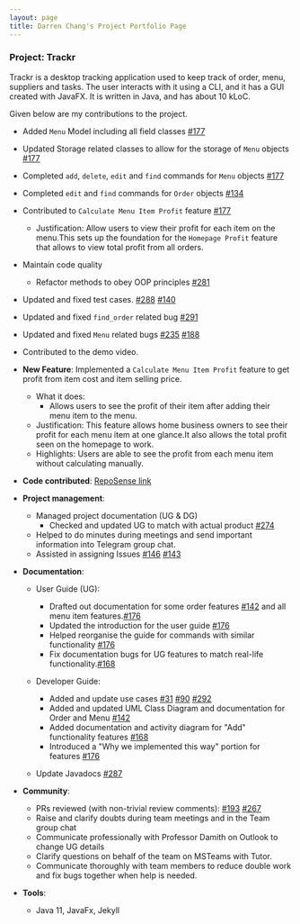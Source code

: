 ```yaml
---
layout: page
title: Darren Chang's Project Portfolio Page
---
```


### Project: Trackr

Trackr is a desktop tracking application used to keep track of order, menu, suppliers and tasks. The user interacts with it using a CLI, and it has a GUI created with JavaFX. It is written in Java, and has about 10 kLoC.

Given below are my contributions to the project.

* Added `Menu` Model including all field classes [\#177](https://github.com/AY2223S2-CS2103T-W15-2/tp/pull/177)
* Updated Storage related classes to allow for the storage of `Menu` objects [\#177](https://github.com/AY2223S2-CS2103T-W15-2/tp/pull/177)
* Completed `add`, `delete`, `edit` and `find` commands for `Menu` objects [\#177](https://github.com/AY2223S2-CS2103T-W15-2/tp/pull/177)
* Completed `edit` and `find` commands for `Order` objects [\#134](https://github.com/AY2223S2-CS2103T-W15-2/tp/pull/134)
* Contributed to `Calculate Menu Item Profit` feature [\#177](https://github.com/AY2223S2-CS2103T-W15-2/tp/pull/177)
  * Justification: Allow users to view their profit for each item on the menu.This sets up the foundation for the `Homepage Profit` feature that allows to view total profit from all orders.
* Maintain code quality
  * Refactor methods to obey OOP principles [\#281](https://github.com/AY2223S2-CS2103T-W15-2/tp/issues/281)
* Updated and fixed test cases. [\#288](https://github.com/AY2223S2-CS2103T-W15-2/tp/issues/288) [\#140](https://github.com/AY2223S2-CS2103T-W15-2/tp/pull/140)
* Updated and fixed `find_order` related bug [\#291](https://github.com/AY2223S2-CS2103T-W15-2/tp/issues/291)
* Updated and fixed `Menu` related bugs  [\#235](https://github.com/AY2223S2-CS2103T-W15-2/tp/issues/235) [\#188](https://github.com/AY2223S2-CS2103T-W15-2/tp/issues/188)
* Contributed to the demo video.

* **New Feature**: Implemented a `Calculate Menu Item Profit` feature to get profit from item cost and item selling price.
  * What it does:
    * Allows users to see the profit of their item after adding their menu item to the menu.
  * Justification: This feature allows home business owners to see their profit for each menu item at one glance.It also allows the total profit seen on the homepage to work.
  * Highlights: Users are able to see the profit from each menu item without calculating manually.

* **Code contributed**: [RepoSense link](https://nus-cs2103-ay2223s2.github.io/tp-dashboard/?search=changgittyhub&breakdown=true&sort=groupTitle%20dsc&sortWithin=title&since=2023-02-17&timeframe=commit&mergegroup=&groupSelect=groupByRepos&checkedFileTypes=docs~functional-code~test-code~other)

* **Project management**:
  * Managed project documentation (UG & DG)
    * Checked and updated UG to match with actual product [\#274](https://github.com/AY2223S2-CS2103T-W15-2/tp/pull/274)
  * Helped to do minutes during meetings and send important information into Telegram group chat.
  * Assisted in assigning Issues [\#146](https://github.com/AY2223S2-CS2103T-W15-2/tp/issues/146) [\#143](https://github.com/AY2223S2-CS2103T-W15-2/tp/issues/143)

* **Documentation**:
  * User Guide (UG):
    * Drafted out documentation for some order features [\#142](https://github.com/AY2223S2-CS2103T-W15-2/tp/issues/142) and all menu item features.[\#176](https://github.com/AY2223S2-CS2103T-W15-2/tp/pull/176)
    * Updated the introduction for the user guide [\#176](https://github.com/AY2223S2-CS2103T-W15-2/tp/pull/176)
    * Helped reorganise the guide for commands with similar functionality [\#176](https://github.com/AY2223S2-CS2103T-W15-2/tp/pull/176)
    * Fix documentation bugs for UG features to match real-life functionality.[\#168](https://github.com/AY2223S2-CS2103T-W15-2/tp/pull/168)

  * Developer Guide:
    * Added and update use cases [\#31](https://github.com/AY2223S2-CS2103T-W15-2/tp/issues/31) [\#90](https://github.com/AY2223S2-CS2103T-W15-2/tp/pull/90) [\#292](https://github.com/AY2223S2-CS2103T-W15-2/tp/pull/292)
    * Added and updated UML Class Diagram and documentation for Order and Menu [\#142](https://github.com/AY2223S2-CS2103T-W15-2/tp/issues/142) 
    * Added documentation and activity diagram for "Add" functionality features [\#168](https://github.com/AY2223S2-CS2103T-W15-2/tp/pull/168)
    * Introduced a "Why we implemented this way" portion for features [\#176](https://github.com/AY2223S2-CS2103T-W15-2/tp/pull/176)
  * Update Javadocs [\#287](https://github.com/AY2223S2-CS2103T-W15-2/tp/pull/287)

* **Community**:
  * PRs reviewed (with non-trivial review comments):  [\#193](https://github.com/AY2223S2-CS2103T-W15-2/tp/pull/193) [\#267](https://github.com/AY2223S2-CS2103T-W15-2/tp/pull/267)
  * Raise and clarify doubts during team meetings and in the Team group chat
  * Communicate professionally with Professor Damith on Outlook to change UG details
  * Clarify questions on behalf of the team on MSTeams with Tutor.
  * Communicate thoroughly with team members to reduce double work and fix bugs together when help is needed.




* **Tools**:
  * Java 11, JavaFx, Jekyll
  
